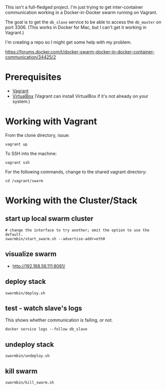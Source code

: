 This isn't a full-fledged project. I'm just trying to get inter-container communication working in a Docker-in-Docker swarm running on Vagrant.

The goal is to get the `db_slave` service to be able to access the `db_master` on port 3306. (This works in Docker for Mac, but I can't get it working in Vagrant.)

I'm creating a repo so I might get some help with my problem.

https://forums.docker.com/t/docker-swarm-docker-in-docker-container-communication/34425/2

# Prerequisites

* [Vagrant](https://www.vagrantup.com/downloads.html)
* [VirtualBox](https://www.virtualbox.org/wiki/Downloads) (Vagrant can install VirtualBox if it's not already on your system.)

# Working with Vagrant

From the clone directory, issue:

`vagrant up`

To SSH into the machine:

`vagrant ssh`

For the following commands, change to the shared vagrant directory:

`cd /vagrant/swarm`

# Working with the Cluster/Stack

## start up local swarm cluster

```
# change the interface to try another; omit the option to use the default.
swarmbin/start_swarm.sh --advertise-addr=eth0 
```

## visualize swarm

* http://192.168.56.111:8081/

## deploy stack

```
swarmbin/deploy.sh
```

## test - watch slave's logs

This shows whether communication is failing, or not.

```
docker service logs --follow db_slave
```

## undeploy stack

```
swarmbin/undeploy.sh
```

## kill swarm

```
swarmbin/kill_swarm.sh
```